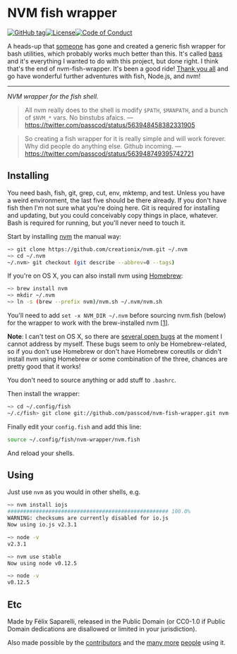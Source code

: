 # NVM fish wrapper

[![GitHub tag](https://img.shields.io/github/tag/passcod/nvm-fish-wrapper.svg?style=flat-square)](https://github.com/passcod/nvm-fish-wrapper)[![License](https://img.shields.io/badge/license-CC0--1.0-blue.svg?style=flat-square)](https://creativecommons.org/publicdomain/zero/1.0/)[![Code of Conduct](https://img.shields.io/badge/contributor-covenant-123456.svg?style=flat-square)](http://contributor-covenant.org/version/1/1/0/)

A heads-up that [someone](https://github.com/edc) has gone and created a
generic fish wrapper for bash utilities, which probably works much better
than this. It's called [bass](https://github.com/edc/bass) and it's everything
I wanted to do with this project, but done right. I think that's the end of
nvm-fish-wrapper. It's been a good ride! [Thank you all](https://github.com/passcod/nvm-fish-wrapper/commit/69198)
and go have wonderful further adventures with fish, Node.js, and nvm!

- - - - - - - - - - - - - - - - - - - - - - - - - - - - - - - - - - - - - - -

_NVM wrapper for the fish shell._

> All nvm really does to the shell is modify `$PATH`, `$MANPATH`, and a bunch of `$NVM_*` vars. No binstubs afaics.
— https://twitter.com/passcod/status/563948458382331905

> So creating a fish wrapper for it is really simple and will work forever. Why did people do anything else. Github incoming.
— https://twitter.com/passcod/status/563948749395742721

## Installing

You need bash, fish, git, grep, cut, env, mktemp, and test. Unless you have a
weird environment, the last five should be there already. If you don't have
fish then I'm not sure what you're doing here. Git is required for installing
and updating, but you could conceivably copy things in place, whatever. Bash
is required for running, but you'll never need to touch it.

Start by installing [nvm](https://github.com/creationix/nvm) the manual way:

```bash
~> git clone https://github.com/creationix/nvm.git ~/.nvm
~> cd ~/.nvm
~/.nvm> git checkout (git describe --abbrev=0 --tags)
```

If you're on OS X, you can also install nvm using [Homebrew](http://brew.sh):

```bash
~> brew install nvm
~> mkdir ~/.nvm
~> ln -s (brew --prefix nvm)/nvm.sh ~/.nvm/nvm.sh
```

You'll need to add `set -x NVM_DIR ~/.nvm` before sourcing nvm.fish (below) for the
wrapper to work with the brew-installed nvm [[1]].

__Note__: I can't test on OS X, so there are [several open bugs][OSX] at the moment
I cannot address by myself. These bugs seem to only be Homebrew-related, so if you
don't use Homebrew or don't have Homebrew coreutils or didn't install nvm using
Homebrew or some combination of the three, chances are pretty good that it works!

[1]: https://github.com/passcod/nvm-fish-wrapper/issues/8#issuecomment-94372226
[OSX]: https://github.com/passcod/nvm-fish-wrapper/labels/OS%20X

You don't need to source anything or add stuff to `.bashrc`.

Then install the wrapper:

```bash
~> cd ~/.config/fish
~/.c/fish> git clone git://github.com/passcod/nvm-fish-wrapper.git nvm-wrapper
```

Finally edit your `config.fish` and add this line:

```bash
source ~/.config/fish/nvm-wrapper/nvm.fish
```

And reload your shells.

## Using

Just use `nvm` as you would in other shells, e.g.

```bash
~> nvm install iojs
################################################### 100.0%
WARNING: checksums are currently disabled for io.js
Now using io.js v2.3.1

~> node -v
v2.3.1

~> nvm use stable
Now using node v0.12.5

~> node -v
v0.12.5
```

## Etc

Made by Félix Saparelli, released in the Public Domain (or CC0-1.0 if Public
Domain dedications are disallowed or limited in your jurisdiction).

Also made possible by the [contributors] and the [many more][stargazers] [people] using it.

[contributors]: https://github.com/passcod/nvm-fish-wrapper/graphs/contributors
[stargazers]: https://github.com/passcod/nvm-fish-wrapper/stargazers
[people]: https://twitter.com/wraithgar/status/588382384925450240
